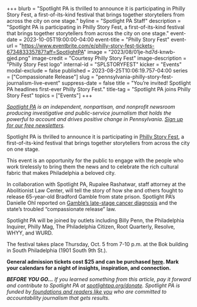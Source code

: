 +++
blurb = "Spotlight PA is thrilled to announce it is participating in Philly Story Fest, a first-of-its-kind festival that brings together storytellers from across the city on one stage."
byline = "Spotlight PA Staff"
description = "Spotlight PA is participating in Philly Story Fest, a first-of-its-kind festival that brings together storytellers from across the city on one stage."
event-date = 2023-10-05T19:00:00-04:00
event-title = "Philly Story Fest"
event-url = "https://www.eventbrite.com/e/philly-story-fest-tickets-673483335787?aff=SpotlightPA"
image = "2023/08/01je-hd7d-knwb-gjed.png"
image-credit = "Courtesy Philly Story Fest"
image-description = "Philly Story Fest logo"
internal-id = "SPLSTORYFEST"
kicker = "Events"
modal-exclude = false
published = 2023-08-25T10:06:19.757-04:00
series = ["Compassionate Release"]
slug = "pennsylvania-philly-story-fest-journalism-live-event"
suppress-date = false
title = "You’re invited! Spotlight PA headlines first-ever Philly Story Fest."
title-tag = "Spotlight PA joins Philly Story Fest"
topics = ["Events"]
+++

<a href="https://www.spotlightpa.org/"><em>Spotlight PA</em></a><em> is an independent, nonpartisan, and nonprofit newsroom producing investigative and public-service journalism that holds the powerful to account and drives positive change in Pennsylvania. </em><a href="https://www.spotlightpa.org/newsletters"><em>Sign up for our free newsletters</em></a><em>.</em>

Spotlight PA is thrilled to announce it is participating in <a href="https://www.storyfest.org/">Philly Story Fest</a>, a first-of-its-kind festival that brings together storytellers from across the city on one stage.

This event is an opportunity for the public to engage with the people who work tirelessly to bring them the news and to celebrate the rich cultural fabric that makes Philadelphia a beloved city.

In collaboration with Spotlight PA, Rupalee Rashatwar, staff attorney at the Abolitionist Law Center, will tell the story of how she and others fought to release 65-year-old Bradford Gamble from state prison. Spotlight PA’s Danielle Ohl reported on <a href="https://www.spotlightpa.org/news/2022/04/pa-compassionate-prison-release-petitioner/">Gamble’s late-stage cancer diagnosis</a> and the state’s troubled “compassionate release” law. <strong></strong>

Spotlight PA will be joined by outlets including Billy Penn, the Philadelphia Inquirer, Philly Mag, The Philadelphia Citizen, Root Quarterly, Resolve, WHYY, and WURD.

The festival takes place Thursday, Oct. 5 from 7-10 p.m. at the Bok building in South Philadelphia (1901 South 9th St.).

<strong>General admission tickets cost $25 and can be purchased </strong><a href="https://www.eventbrite.com/e/philly-story-fest-tickets-673483335787?aff=SpotlightPA"><strong>here</strong></a><strong>. Mark your calendars for a night of insights, inspiration, and connection. </strong>

<strong><em>BEFORE YOU GO…</em></strong><em> If you learned something from this article, pay it forward and contribute to Spotlight PA at </em><a href="http://spotlightpa.org/donate"><em>spotlightpa.org/donate</em></a><em>. Spotlight PA is funded by</em><a href="https://www.spotlightpa.org/support"><em> foundations and readers like you</em></a><em> who are committed to accountability journalism that gets results.</em>

